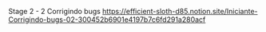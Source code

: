 Stage 2 - 2 Corrigindo bugs
https://efficient-sloth-d85.notion.site/Iniciante-Corrigindo-bugs-02-300452b6901e4197b7c6fd291a280acf
